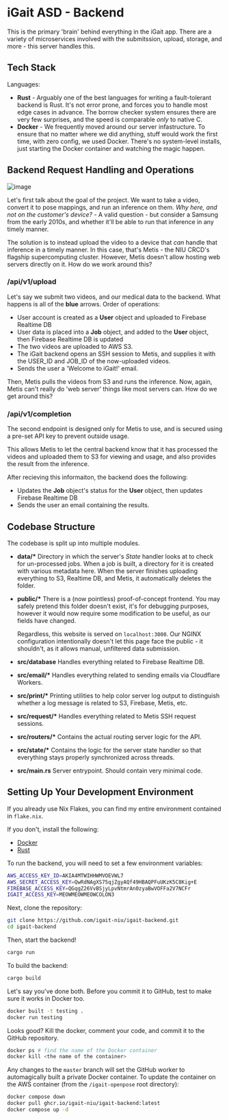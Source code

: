 # iGait ASD - Backend
This is the primary 'brain' behind everything in the iGait app. There are a variety of microservices involved with the submitssion, upload, storage, and more - this server handles this.

## Tech Stack
Languages:
- **Rust** - 
  Arguably one of the best languages for writing a fault-tolerant backend is Rust. It's not error prone, and forces you to handle most edge cases in advance. The borrow checker system ensures there are very few surprises, and the speed is comparable *only* to native C.
- **Docker** - 
  We frequently moved around our server infastructure. To ensure that no matter where we did anything, stuff would work the first time, with zero config, we used Docker. There's no system-level installs, just starting the Docker container and watching the magic happen.

## Backend Request Handling and Operations
![image](https://github.com/igait-niu/igait-backend/assets/169108989/a6262923-a3a6-47e1-94d9-297513e1729d)

Let's first talk about the goal of the project. We want to take a video, convert it to pose mappings, and run an inference on them.
*Why here, and not on the customer's device?* - A valid question - but consider a Samsung from the early 2010s, and whether it'll be able to run that inference in any timely manner.

The solution is to instead upload the video to a device that *can* handle that inference in a timely manner. In this case, that's Metis - the NIU CRCD's flagship supercomputing cluster. However, Metis doesn't allow hosting web servers directly on it. How do we work around this?

### /api/v1/upload
Let's say we submit two videos, and our medical data to the backend. What happens is all of the **blue** arrows. 
Order of operations:
- User account is created as a **User** object and uploaded to Firebase Realtime DB
- User data is placed into a **Job** object, and added to the **User** object, then Firebase Realtime DB is updated
- The two videos are uploaded to AWS S3.
- The iGait backend opens an SSH session to Metis, and supplies it with the USER_ID and JOB_ID of the now-uploaded videos.
- Sends the user a 'Welcome to iGait!' email.


Then, Metis pulls the videos from S3 and runs the inference. Now, again, Metis can't really do 'web server' things like most servers can. How do we get around this?

### /api/v1/completion
The second endpoint is designed only for Metis to use, and is secured using a pre-set API key to prevent outside usage.

This allows Metis to let the central backend know that it has processed the videos and uploaded them to S3 for viewing and usage, and also provides the result from the inference.

After recieving this informaiton, the backend does the following:
- Updates the **Job** object's status for the **User** object, then updates Firebase Realtime DB
- Sends the user an email containing the results.

## Codebase Structure
The codebase is split up into multiple modules.

- **data/\***
  Directory in which the server's *State* handler looks at to check for un-processed jobs. When a job is built, a directory for it is created with various metadata here. When the server finishes uploading everything to S3, Realtime DB, and Metis, it automatically deletes the folder.
- **public/\***
  There is a (now pointless) proof-of-concept frontend. You may safely pretend this folder doesn't exist, it's for debugging purposes, however it would now require some modification to be useful, as our fields have changed. 

  Regardless, this website is served on `localhost:3000`. Our NGINX configuration intentionally doesn't let this page face the public - it shouldn't, as it allows manual, unfiltered data submission.
- **src/database**
  Handles everything related to Firebase Realtime DB.
- **src/email/\***
  Handles everything related to sending emails via Cloudflare Workers.
- **src/print/\***
  Printing utilities to help color server log output to distinguish whether a log message is related to S3, Firebase, Metis, etc.
- **src/request/\***
  Handles everything related to Metis SSH request sessions.
- **src/routers/\***
  Contains the actual routing server logic for the API.
- **src/state/\***
  Contains the logic for the server state handler so that everything stays properly synchronized across threads.
- **src/main.rs**
  Server entrypoint. Should contain very minimal code.

## Setting Up Your Development Environment
If you already use Nix Flakes, you can find my entire environment contained in `flake.nix`. 

If you don't, install the following:
- [Docker](https://www.docker.com/)
- [Rust](https://www.rust-lang.org/)

To run the backend, you will need to set a few environment variables:
```bash
AWS_ACCESS_KEY_ID=AKIA4MTWIHHWMVOEVWL7
AWS_SECRET_ACCESS_KEY=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
FIREBASE_ACCESS_KEY=QGqgZ26VvBSjyLpvNtmrAn0zyaBwVOFFa2V7NCFr
IGAIT_ACCESS_KEY=MEOWMEOWMEOWCOLON3
```

Next, clone the repository:
```bash
git clone https://github.com/igait-niu/igait-backend.git
cd igait-backend
```

Then, start the backend!
```bash
cargo run
```

To build the backend:
```bash
cargo build
```

Let's say you've done both. Before you commit it to GitHub, test to make sure it works in Docker too.
```bash
docker built -t testing .
docker run testing
```

Looks good? Kill the docker, comment your code, and commit it to the GitHub repository.
```bash
docker ps # find the name of the Docker container
docker kill <the name of the container>
```

Any changes to the `master` branch will set the GitHub worker to automagically built a private Docker container. To update the container on the AWS container (from the `/igait-openpose` root directory): 
```bash
docker compose down
docker pull ghcr.io/igait-niu/igait-backend:latest
docker compose up -d
```
